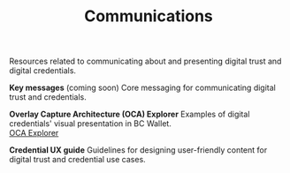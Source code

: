 ﻿---
title: Communications
order: 1
sidebar_position: 1
---
Resources related to communicating about and presenting digital trust and digital credentials.

**Key messages** (coming soon)
Core messaging for communicating digital trust and credentials. <br>
<!--[Key Messages->**INTERNAL LINK**](..) -->

**Overlay Capture Architecture (OCA) Explorer**
Examples of digital credentials' visual presentation in BC Wallet. <br>
[OCA Explorer](https://bcgov.github.io/aries-oca-bundles/oca-explorer/)

**Credential UX guide**
Guidelines for designing user-friendly content for digital trust and credential use cases. <br>
<!--[Credential UX Guide->**INTERNAL LINK**](..) -->
